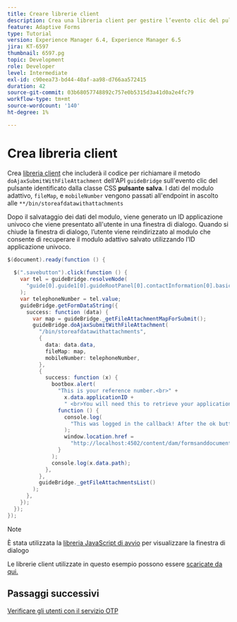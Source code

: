 ```yaml
---
title: Creare librerie client
description: Crea una libreria client per gestire l’evento clic del pulsante "Salva ed esci"
feature: Adaptive Forms
type: Tutorial
version: Experience Manager 6.4, Experience Manager 6.5
jira: KT-6597
thumbnail: 6597.pg
topic: Development
role: Developer
level: Intermediate
exl-id: c90eea73-bd44-40af-aa98-d766aa572415
duration: 42
source-git-commit: 03b68057748892c757e0b5315d3a41d0a2e4fc79
workflow-type: tm+mt
source-wordcount: '140'
ht-degree: 1%

---
```


# Crea libreria client

Crea [libreria client](https://experienceleague.adobe.com/docs/experience-manager-65/developing/introduction/clientlibs.html?lang=it) che includerà il codice per richiamare il metodo `doAjaxSubmitWithFileAttachment` dell&#39;API `guideBridge` sull&#39;evento clic del pulsante identificato dalla classe CSS **pulsante salva**.  I dati del modulo adattivo, `fileMap`, e `mobileNumber` vengono passati all&#39;endpoint in ascolto alle `**/bin/storeafdatawithattachments`

Dopo il salvataggio dei dati del modulo, viene generato un ID applicazione univoco che viene presentato all&#39;utente in una finestra di dialogo. Quando si chiude la finestra di dialogo, l’utente viene reindirizzato al modulo che consente di recuperare il modulo adattivo salvato utilizzando l’ID applicazione univoco.

```java
$(document).ready(function () {
  
  $(".savebutton").click(function () {
    var tel = guideBridge.resolveNode(
      "guide[0].guide1[0].guideRootPanel[0].contactInformation[0].basicContact[0].telephoneNumber[0]"
    );
    var telephoneNumber = tel.value;
    guideBridge.getFormDataString({
      success: function (data) {
        var map = guideBridge._getFileAttachmentMapForSubmit();
        guideBridge.doAjaxSubmitWithFileAttachment(
          "/bin/storeafdatawithattachments",
          {
            data: data.data,
            fileMap: map,
            mobileNumber: telephoneNumber,
          },
          {
            success: function (x) {
              bootbox.alert(
                "This is your reference number.<br>" +
                  x.data.applicationID +
                  " <br>You will need this to retrieve your application",
                function () {
                  console.log(
                    "This was logged in the callback! After the ok button was pressed"
                  );
                  window.location.href =
                    "http://localhost:4502/content/dam/formsanddocuments/myaccountform/jcr:content?wcmmode=disabled";
                }
              );
              console.log(x.data.path);
            },
          },
          guideBridge._getFileAttachmentsList()
        );
      },
    });
  });
});
```

>[!NOTE]
> È stata utilizzata la [libreria JavaScript di avvio](https://bootboxjs.com/examples.html) per visualizzare la finestra di dialogo

Le librerie client utilizzate in questo esempio possono essere [scaricate da qui.](assets/store-af-with-attachments-client-lib.zip)

## Passaggi successivi

[Verificare gli utenti con il servizio OTP](./verify-users-with-otp.md)
